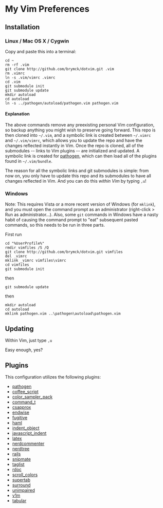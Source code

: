 My Vim Preferences
==================

Installation
------------

### Linux / Mac OS X / Cygwin

Copy and paste this into a terminal:

    cd ~
    rm -rf .vim
    git clone http://github.com/brymck/dotvim.git .vim
    rm .vimrc
    ln -s .vim/vimrc .vimrc
    cd .vim
    git submodule init
    git submodule update
    mkdir autoload
    cd autoload
    ln -s ../pathogen/autoload/pathogen.vim pathogen.vim

#### Explanation

The above commands remove any preexisting personal Vim configuration, so backup
anything you might wish to preserve going forward. This repo is then cloned
into `~/.vim`, and a symbolic link is created between `~/.vimrc` and
`~/.vim/vimrc`, which allows you to update the repo and have the changes
reflected instantly in Vim. Once the repo is cloned, all of the submodules --
links to Vim plugins -- are initialized and updated. A symbolic link is created
for [pathogen](http://www.vim.org/scripts/script.php?script_id=2332), which can
then load all of the plugins found in `~/.vim/bundle`.

The reason for all the symbolic links and git submodules is simple: from now
on, you only have to update this repo and its submodules to have all changes
reflected in Vim. And you can do this _within Vim_ by typing `,u`!

### Windows

Note: This requires Vista or a more recent version of Windows (for `mklink`),
and you must open the command prompt as an administrator (right-click > Run as
administrator...). Also, some `git` commands in Windows have a nasty habit of
causing the command prompt to "eat" subsequent pasted commands, so this needs
to be run in three parts.

First run

    cd "%UserProfile%"
    rmdir vimfiles /S /Q
    git clone http://github.com/brymck/dotvim.git vimfiles
    del _vimrc
    mklink _vimrc vimfiles\vimrc
    cd vimfiles
    git submodule init

then

    git submodule update

then
    
    mkdir autoload
    cd autoload
    mklink pathogen.vim ..\pathogen\autoload\pathogen.vim

Updating
--------

Within Vim, just type `,u`

Easy enough, yes?

Plugins
-------

This configuration utilizes the following plugins:

* [pathogen](https://github.com/tpope/vim-pathogen.git)
* [coffee_script](https://github.com/kchmck/vim-coffee-script.git)
* [color_sampler_pack](https://github.com/vim-scripts/Color-Sampler-Pack.git)
* [command_t](https://github.com/wincent/Command-T.git)
* [csapprox](https://github.com/godlygeek/csapprox.git)
* [endwise](https://github.com/tpope/vim-endwise.git)
* [fugitive](https://github.com/tpope/vim-fugitive.git)
* [haml](https://github.com/tpope/vim-haml.git)
* [indent_object](https://github.com/michaeljsmith/vim-indent-object.git)
* [javascript_indent](https://github.com/vim-scripts/JavaScript-Indent.git)
* [latex](https://github.com/mineiro/vim-latex.git)
* [nerdcommenter](httpsps://github.com/scrooloose/nerdcommenter.git)
* [nerdtree](https://github.com/scrooloose/nerdtree.git)
* [rails](https://github.com/tpope/vim-rails.git)
* [snipmate](https://github.com/msanders/snipmate.vim.git)
* [taglist](https://github.com/vim-scripts/taglist.vim.git)
* [rdoc](https://github.com/depuracao/vim-rdoc.git.git)
* [scroll_colors](https://github.com/vim-scripts/ScrollColors.git)
* [supertab](https://github.com/ervandew/supertab.git)
* [surround](httpsps://github.com/tpope/vim-surround.git)
* [unimpaired](https://github.com/tpope/vim-unimpaired.git)
* [v1m](https://github.com/brymck/v1m.git)
* [tabular](https://github.com/godlygeek/tabular.git)
